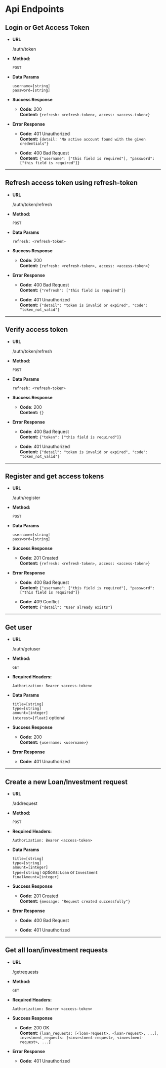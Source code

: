 # Api Endpoints

## **Login or Get Access Token**

* **URL**

    /auth/token

* **Method:**

    `POST`

* **Data Params**

    `username=[string]` <br />
    `password=[string]`

* **Success Response**

    * **Code:** 200 <br />
    **Content:** `{refresh: <refresh-token>, access: <access-token>}`

* **Error Response**

    * **Code:** 401 Unauthorized <br />
    **Content:** `{detail: "No active account found with the given credentials"}`

    * **Code:** 400 Bad Request <br />
    **Content:** `{"username": ["this field is required"], "password": ["this field is required"]}`

---

## **Refresh access token using refresh-token**

* **URL**

    /auth/token/refresh

* **Method:**

    `POST`

* **Data Params**

    `refresh: <refresh-token>`

* **Success Response**

    * **Code:** 200 <br />
    **Content:** `{refresh: <refresh-token>, access: <access-token>}`

* **Error Response**

    * **Code:** 400 Bad Request <br />
    **Content:** `{"refresh": ["this field is required"]}`

    * **Code:** 401 Unauthorized <br />
    **Content:** `{"detail": "token is invalid or expired", "code": "token_not_valid"}`

---

## **Verify access token**

* **URL**

    /auth/token/refresh

* **Method:**

    `POST`

* **Data Params**

    `refresh: <refresh-token>`

* **Success Response**

    * **Code:** 200 <br />
    **Content:** `{}`

* **Error Response**

    * **Code:** 400 Bad Request <br />
    **Content:** `{"token": ["this field is required"]}`

    * **Code:** 401 Unauthorized <br />
    **Content:** `{"detail": "token is invalid or expired", "code": "token_not_valid"}`

---

## **Register and get access tokens**

* **URL**

    /auth/register

* **Method:**

    `POST`

* **Data Params**

    `username=[string]` <br />
    `password=[string]`

* **Success Response**

    * **Code:** 201 Created <br />
    **Content:** `{refresh: <refresh-token>, access: <access-token>}`

* **Error Response**

    * **Code:** 400 Bad Request <br />
    **Content:** `{"username": ["this field is required"], "password": ["this field is required"]}`

    * **Code:** 409 Conflict <br />
    **Content:** `{"detail": "User already exists"}`

---

## **Get user**

* **URL**

    /auth/getuser

* **Method:**

    `GET`

* **Required Headers:**

    `Authorization: Bearer <access-token>`

* **Data Params**

    `title=[string]` <br />
    `type=[string]` <br />
    `amount=[integer]` <br />
    `interest=[float]` optional <br />



* **Success Response**

    * **Code:** 200 <br />
    **Content:** `{username: <username>}`

* **Error Response**

    * **Code:** 401 Unauthorized <br />


---


## **Create a new Loan/Investment request**

* **URL**

    /addrequest

* **Method:**

    `POST`

* **Required Headers:**

    `Authorization: Bearer <access-token>`

* **Data Params**

    `title=[string]` <br />
    `type=[string]` <br />
    `amount=[integer]` <br />
    `type=[string]` options: `Loan` or `Investment` <br />
    `finalAmount=[integer]` <br />

* **Success Response**

    * **Code:** 201 Created <br />
    **Content:** `{message: "Request created successfully"}`

* **Error Response**

    * **Code:** 400 Bad Request <br />

    * **Code:** 401 Unauthorized <br />


---


## **Get all loan/investment requests**

* **URL**

    /getrequests

* **Method:**

    `GET`

* **Required Headers:**

    `Authorization: Bearer <access-token>`

* **Success Response**

    * **Code:** 200 OK <br />
    **Content:** `{loan_requests: [<loan-request>, <loan-request>, ...], investment_requests: [<investment-request>, <investment-request>, ...]`

* **Error Response**

    * **Code:** 401 Unauthorized <br />
